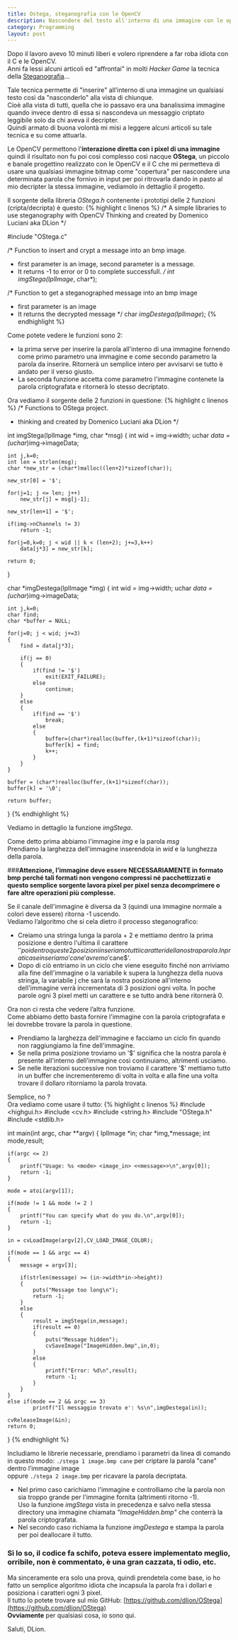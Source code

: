 ```yaml
---
title: Ostega, steganografia con le OpenCV
description: Nascondere del testo all'interno di una immagine con le opencv
category: Programming
layout: post
---
```

Dopo il lavoro avevo 10 minuti liberi e volero riprendere a far roba idiota con il C e le OpenCV.   
Anni fa lessi alcuni articoli ed "affrontai" in molti *Hacker Game* la tecnica della [Steganografia](http://it.wikipedia.org/wiki/Steganografia)…

Tale tecnica permette di "inserire" all’interno di una immagine un qualsiasi testo così da "nasconderlo" alla vista di chiunque.   
Cioè alla vista di tutti, quella che io passavo era una banalissima immagine quando invece dentro di essa si nascondeva un messaggio criptato leggibile solo da chi aveva il decripter.   
Quindi armato di buona volontà mi misi a leggere alcuni articoli su tale tecnica e su come attuarla.

Le OpenCV permettono l'**interazione diretta con i pixel di una immagine** quindi il risultato non fu poi così complesso così nacque **OStega**, un piccolo e banale progettino realizzato con le OpenCV e il C che mi permetteva di usare una qualsiasi immagine bitmap come "copertura" per nascondere una determinata parola che fornivo in input per poi ritrovarla dando in pasto al mio decripter la stessa immagine, vediamolo in dettaglio il progetto.

Il sorgente della libreria *OStega.h* contenente i prototipi delle 2 funzioni (cripta/decripta) è questo:
{% highlight c linenos %}
/*
A simple libraries to use steganography with OpenCV
Thinking and created by Domenico Luciani aka DLion
*/

#include "OStega.c"


/* Function to insert and crypt a message into an bmp image.
 * first parameter is an image, second parameter is a message.
 * It returns -1 to error or 0 to complete successfull.
 */
int imgStega(IplImage*, char*);

/* Function to get a steganographed message into an bmp image
 * first parameter is an image
 * It returns the decrypted message
 */
char *imgDestega(IplImage*);
{% endhighlight %}

Come potete vedere le funzioni sono 2:

* la prima serve per inserire la parola all'interno di una immagine fornendo come primo parametro una immagine e come secondo parametro la parola da inserire. Ritornerà un semplice intero per avvisarvi se tutto è andato per il verso giusto.
* La seconda funzione accetta come parametro l'immagine contenete la parola criptografata e ritornerà lo stesso decriptato.

Ora vediamo il sorgente delle 2 funzioni in questione:
{% highlight c linenos %}
/* Functions to OStega project.
* thinking and created by Domenico Luciani aka DLion
*/
  
int imgStega(IplImage *img, char *msg)
{
    int wid = img->width;
    uchar *data = (uchar*)img->imageData;
    
    int j,k=0;
    int len = strlen(msg);
    char *new_str = (char*)malloc((len+2)*sizeof(char));
 
    new_str[0] = '$';
 
    for(j=1; j <= len; j++)
        new_str[j] = msg[j-1];
 
    new_str[len+1] = '$';
 
    if(img->nChannels != 3)
        return -1;
 
    for(j=0,k=0; j < wid || k < (len+2); j+=3,k++)
        data[j*3] = new_str[k];
 
    return 0;
}
    
char *imgDestega(IplImage *img)
{
    int wid = img->width;
    uchar *data = (uchar*)img->imageData;
    
    int j,k=0;
    char find;
    char *buffer = NULL;
 
    for(j=0; j < wid; j+=3)
    {
        find = data[j*3];
 
        if(j == 0)
        {
            if(find != '$')
                exit(EXIT_FAILURE);
            else
                continue;
        }
        else
        {
            if(find == '$')
                break;
            else
            {
                buffer=(char*)realloc(buffer,(k+1)*sizeof(char));
                buffer[k] = find;
                k++;
            }
        }
    }
    
    buffer = (char*)realloc(buffer,(k+1)*sizeof(char));
    buffer[k] = '\0';
 
    return buffer;
}
{% endhighlight %}

Vediamo in dettaglio la funzione *imgStega*.

Come detto prima abbiamo l'immagine *img* e la parola *msg*   
Prendiamo la larghezza dell'immagine inserendola in *wid* e la lunghezza della parola.

###**Attenzione, l’immagine deve essere NECESSARIAMENTE in formato bmp perché tali formati non vengono compressi né pacchettizzati e questo semplice sorgente lavora pixel per pixel senza decomprimere o fare altre operazioni più complesse.**

Se il canale dell'immagine è diversa da 3 (quindi una immagine normale a colori deve essere) ritorna -1 uscendo.   
Vediamo l’algoritmo che si cela dietro il processo steganografico:

* Creiamo una stringa lunga la parola + 2 e mettiamo dentro la prima posizione e dentro l'ultima il carattere '$' poi dentro queste 2 posizioni inseriamo tutti i caratteri della nostra parola. In pratica se inseriamo 'cane' avremo '$cane$'.
* Dopo di ciò entriamo in un ciclo che viene eseguito finché non arriviamo alla fine dell'immagine o la variabile k supera la lunghezza della nuova stringa, la variabile j che sarà la nostra posizione all'interno dell'immagine verrà incrementata di 3 posizioni ogni volta. In poche parole ogni 3 pixel metti un carattere e se tutto andrà bene ritornerà 0.

Ora non ci resta che vedere l’altra funzione.   
Come abbiamo detto basta fornire l'immagine con la parola criptografata e lei dovrebbe trovare la parola in questione.

* Prendiamo la larghezza dell'immagine e facciamo un ciclo fin quando non raggiungiamo la fine dell'immagine.
* Se nella prima posizione troviamo un '$' significa che la nostra parola è presente all'interno dell'immagine così continuiamo, altrimenti usciamo.
* Se nelle iterazioni successive non troviamo il carattere '$'  mettiamo tutto in un buffer che incrementeremo di volta in volta e alla fine una volta trovare il dollaro ritorniamo la parola trovata.

Semplice, no ?   
Ora vediamo come usare il tutto:
{% highlight c linenos %}
#include <highgui.h>
#include <cv.h>
#include <string.h>
#include "OStega.h"
#include <stdlib.h>
 
int main(int argc, char **argv)
{
    IplImage *in;
    char *img,*message;
    int mode,result;
    
    if(argc <= 2)
    {
        printf("Usage: %s <mode> <image_in> <<message>>\n",argv[0]);
        return -1;
    }
 
    mode = atoi(argv[1]);
 
    if(mode != 1 && mode != 2 )
    {
        printf("You can specify what do you do.\n",argv[0]);
        return -1;
    }
 
    in = cvLoadImage(argv[2],CV_LOAD_IMAGE_COLOR);
    
    if(mode == 1 && argc == 4)
    {
        message = argv[3];
 
        if(strlen(message) >= (in->width*in->height))
        {
            puts("Message too long\n");
            return -1;
        }
        else
        {
            result = imgStega(in,message);
            if(result == 0)
            {
                puts("Message hidden");
                cvSaveImage("ImageHidden.bmp",in,0);
            }
            else
            {
                printf("Error: %d\n",result);
                return -1;
            }
        }
    }
    else if(mode == 2 && argc == 3)
            printf("Il messaggio trovato e': %s\n",imgDestega(in));
    
    cvReleaseImage(&in);
    return 0;
}
{% endhighlight %}

Includiamo le librerie necessarie, prendiamo i parametri da linea di comando in questo modo: `./stega 1 image.bmp cane` per criptare la parola "cane" dentro l’immagine image   
oppure `./stega 2 image.bmp` per ricavare la parola decriptata.

* Nel primo caso carichiamo l'immagine e controlliamo che la parola non sia troppo grande per l'immagine fornita (altrimenti ritorno -1).   
Uso la funzione *imgStega* vista in precedenza e salvo nella stessa directory una immagine chiamata *"ImageHidden.bmp"* che conterrà la parola criptografata.
* Nel secondo caso richiama la funzione *imgDestega* e stampa la parola per poi deallocare il tutto.

### **Sì lo so, il codice fa schifo, poteva essere implementato meglio, orribile, non è commentato, è una gran cazzata, ti odio, etc.**   
Ma sinceramente era solo una prova, quindi prendetela come base, io ho fatto un semplice algoritmo idiota che incapsula la parola fra i dollari e posiziona i caratteri ogni 3 pixel.   
Il tutto lo potete trovare sul mio GitHub: [https://github.com/dlion/OStega](https://github.com/dlion/OStega)   
**Ovviamente** per qualsiasi cosa, io sono qui.

Saluti, DLion.
